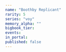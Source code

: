 ```yaml
---
name: "Boothby Replicant"
rarity: 5
series: "voy"
memory_alpha: ""
bigbook_tier:
events:
in_portal:
published: false
---
```

